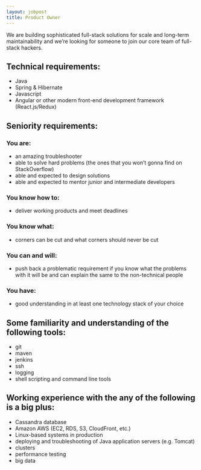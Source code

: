 ```yaml
---
layout: jobpost
title: Product Owner
---
```


We are building sophisticated full-stack solutions for scale and long-term maintainability and we’re looking for someone to join our core team of full-stack hackers.

## Technical requirements:

* Java
* Spring & Hibernate
* Javascript
* Angular or other modern front-end development framework (React.js/Redux)

## Seniority requirements:

### You are:

* an amazing troubleshooter
* able to solve hard problems (the ones that you won’t gonna find on StackOverflow)
* able and expected to design solutions
* able and expected to mentor junior and intermediate developers

### You know how to:

* deliver working products and meet deadlines

### You know what:

* corners can be cut and what corners should never be cut

### You can and will:

* push back a problematic requirement if you know what the problems with it will be and can explain the same to the non-technical people

### You have:
*  good understanding in at least one technology stack of your choice

## Some familiarity and understanding of the following tools:

* git 
* maven
* jenkins
* ssh 
* logging
* shell scripting and command line tools

## Working experience with the any of the following is a big plus:

* Cassandra database
* Amazon AWS (EC2, RDS, S3, CloudFront, etc.)
* Linux-based systems in production
* deploying and troubleshooting of Java application servers (e.g. Tomcat)
* clusters
* performance testing
* big data

